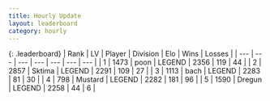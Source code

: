 ```yaml
---
title: Hourly Update
layout: leaderboard
category: hourly
---
```


{: .leaderboard}
| Rank | LV | Player | Division | Elo | Wins | Losses |
| --- | --- | --- | --- | --- | --- | --- |
| <span data-change="0">1</span> | 1473 | <span title="ID: 540690">poon</span> | LEGEND | <span data-change="0">2356</span> | <span data-change="0">119</span> | <span data-change="0">44</span> |
| <span data-change="0">2</span> | 2857 | <span title="ID: 353063">Sktima</span> | LEGEND | <span data-change="0">2291</span> | <span data-change="0">109</span> | <span data-change="0">27</span> |
| <span data-change="1">3</span> | 1113 | <span title="ID: 281795">bach</span> | LEGEND | <span data-change="5">2283</span> | <span data-change="1">81</span> | <span data-change="0">30</span> |
| <span data-change="-1">4</span> | 798 | <span title="ID: 611082">Mustard</span> | LEGEND | <span data-change="0">2282</span> | <span data-change="0">181</span> | <span data-change="0">96</span> |
| <span data-change="0">5</span> | 1590 | <span title="ID: 337810">Dregun</span> | LEGEND | <span data-change="0">2258</span> | <span data-change="0">44</span> | <span data-change="0">6</span> |